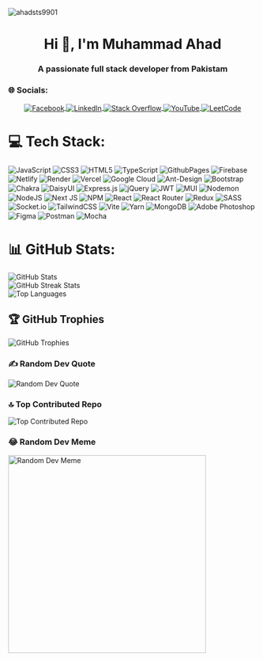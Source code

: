 <p align="left"> <img src="https://komarev.com/ghpvc/?username=ahadsts9901&label=Profile%20views&color=0e75b6&style=flat" alt="ahadsts9901" /> </p>

<h1 align="center">Hi 👋, I'm Muhammad Ahad</h1>
<h3 align="center">A passionate full stack developer from Pakistam</h3>

### 🌐 Socials:

  <div align="center">
    <a href="https://facebook.com/abdulahad.ansari.1481"> <img align="center" src="https://img.shields.io/badge/Facebook-%231877F2.svg?logo=Facebook&logoColor=white" alt="Facebook"> </a> <a href="https://linkedin.com/in/muhammad-ahad-3136b1236"> <img align="center" src="https://img.shields.io/badge/LinkedIn-%230077B5.svg?logo=linkedin&logoColor=white" alt="LinkedIn"> </a> <a href="https://stackoverflow.com/users/23125654/muhammad-ahad"> <img align="center" src="https://img.shields.io/badge/-Stackoverflow-FE7A16?logo=stack-overflow&logoColor=white" alt="Stack Overflow"> </a> <a href="https://youtube.com/@ahadsts"> <img align="center" src="https://img.shields.io/badge/YouTube-%23FF0000.svg?logo=YouTube&logoColor=white" alt="YouTube"> </a> 
<a href="https://leetcode.com/ahadsts990/"> <img align="center" src="https://img.shields.io/badge/LeetCode-%23323300.svg?logo=LeetCode&logoColor=white" alt="LeetCode"> </a> 
  </div>


# 💻 Tech Stack:
<img align="center" src="https://img.shields.io/badge/javascript-%23323330.svg?style=for-the-badge&logo=javascript&logoColor=%23F7DF1E" alt="JavaScript"> <img align="center" src="https://img.shields.io/badge/css3-%231572B6.svg?style=for-the-badge&logo=css3&logoColor=white" alt="CSS3"> <img align="center" src="https://img.shields.io/badge/html5-%23E34F26.svg?style=for-the-badge&logo=html5&logoColor=white" alt="HTML5"> <img align="center" src="https://img.shields.io/badge/typescript-%23007ACC.svg?style=for-the-badge&logo=typescript&logoColor=white" alt="TypeScript"> <img align="center" src="https://img.shields.io/badge/github%20pages-121013?style=for-the-badge&logo=github&logoColor=white" alt="GithubPages"> <img align="center" src="https://img.shields.io/badge/firebase-%23039BE5.svg?style=for-the-badge&logo=firebase" alt="Firebase"> <img align="center" src="https://img.shields.io/badge/netlify-%23000000.svg?style=for-the-badge&logo=netlify&logoColor=#00C7B7" alt="Netlify"> <img align="center" src="https://img.shields.io/badge/Render-%46E3B7.svg?style=for-the-badge&logo=render&logoColor=white" alt="Render"> <img align="center" src="https://img.shields.io/badge/vercel-%23000000.svg?style=for-the-badge&logo=vercel&logoColor=white" alt="Vercel"> <img align="center" src="https://img.shields.io/badge/GoogleCloud-%234285F4.svg?style=for-the-badge&logo=google-cloud&logoColor=white" alt="Google Cloud"> <img align="center" src="https://img.shields.io/badge/-AntDesign-%230170FE?style=for-the-badge&logo=ant-design&logoColor=white" alt="Ant-Design"> <img align="center" src="https://img.shields.io/badge/bootstrap-%238511FA.svg?style=for-the-badge&logo=bootstrap&logoColor=white" alt="Bootstrap"> <img align="center" src="https://img.shields.io/badge/chakra-%234ED1C5.svg?style=for-the-badge&logo=chakraui&logoColor=white" alt="Chakra"> <img align="center" src="https://img.shields.io/badge/daisyui-5A0EF8?style=for-the-badge&logo=daisyui&logoColor=white" alt="DaisyUI"> <img align="center" src="https://img.shields.io/badge/express.js-%23404d59.svg?style=for-the-badge&logo=express&logoColor=%2361DAFB" alt="Express.js"> <img align="center" src="https://img.shields.io/badge/jquery-%230769AD.svg?style=for-the-badge&logo=jquery&logoColor=white" alt="jQuery"> <img align="center" src="https://img.shields.io/badge/JWT-black?style=for-the-badge&logo=JSON%20web%20tokens" alt="JWT"> <img align="center" src="https://img.shields.io/badge/MUI-%230081CB.svg?style=for-the-badge&logo=mui&logoColor=white" alt="MUI"> <img align="center" src="https://img.shields.io/badge/NODEMON-%23323330.svg?style=for-the-badge&logo=nodemon&logoColor=%BBDEAD" alt="Nodemon"> <img align="center" src="https://img.shields.io/badge/node.js-6DA55F?style=for-the-badge&logo=node.js&logoColor=white" alt="NodeJS"> <img align="center" src="https://img.shields.io/badge/Next-black?style=for-the-badge&logo=next.js&logoColor=white" alt="Next JS"> <img align="center" src="https://img.shields.io/badge/NPM-%23CB3837.svg?style=for-the-badge&logo=npm&logoColor=white" alt="NPM"> <img align="center" src="https://img.shields.io/badge/react-%2320232a.svg?style=for-the-badge&logo=react&logoColor=%2361DAFB" alt="React"> <img align="center" src="https://img.shields.io/badge/React_Router-CA4245?style=for-the-badge&logo=react-router&logoColor=white" alt="React Router"> <img align="center" src="https://img.shields.io/badge/redux-%23593d88.svg?style=for-the-badge&logo=redux&logoColor=white" alt="Redux"> <img align="center" src="https://img.shields.io/badge/SASS-hotpink.svg?style=for-the-badge&logo=SASS&logoColor=white" alt="SASS"> <img align="center" src="https://img.shields.io/badge/Socket.io-black?style=for-the-badge&logo=socket.io&badgeColor=010101" alt="Socket.io"> <img align="center" src="https://img.shields.io/badge/tailwindcss-%2338B2AC.svg?style=for-the-badge&logo=tailwind-css&logoColor=white" alt="TailwindCSS"> <img align="center" src="https://img.shields.io/badge/vite-%23646CFF.svg?style=for-the-badge&logo=vite&logoColor=white" alt="Vite"> <img align="center" src="https://img.shields.io/badge/yarn-%232C8EBB.svg?style=for-the-badge&logo=yarn&logoColor=white" alt="Yarn"> <img align="center" src="https://img.shields.io/badge/MongoDB-%234ea94b.svg?style=for-the-badge&logo=mongodb&logoColor=white" alt="MongoDB"> <img align="center" src="https://img.shields.io/badge/adobe%20photoshop-%2331A8FF.svg?style=for-the-badge&logo=adobe%20photoshop&logoColor=white" alt="Adobe Photoshop"> <img align="center" src="https://img.shields.io/badge/figma-%23F24E1E.svg?style=for-the-badge&logo=figma&logoColor=white" alt="Figma"> <img align="center" src="https://img.shields.io/badge/Postman-FF6C37?style=for-the-badge&logo=postman&logoColor=white" alt="Postman"> <img align="center" src="https://img.shields.io/badge/Mocha-909055?style=for-the-badge&logo=mocha&logoColor=white" alt="Mocha">


# 📊 GitHub Stats:
<img align="center" src="https://github-readme-stats.vercel.app/api?username=ahadsts9901&theme=dark&hide_border=true&include_all_commits=true&count_private=true" alt="GitHub Stats"><br/>
<img align="center" src="https://github-readme-streak-stats.herokuapp.com/?user=ahadsts9901&theme=dark&hide_border=true" alt="GitHub Streak Stats"><br/>
<img align="center" src="https://github-readme-stats.vercel.app/api/top-langs/?username=ahadsts9901&theme=dark&hide_border=true&include_all_commits=true&count_private=true&layout=compact" alt="Top Languages">


## 🏆 GitHub Trophies
<img align="center" src="https://github-profile-trophy.vercel.app/?username=ahadsts9901&theme=radical&no-frame=true&no-bg=true&margin-w=4" alt="GitHub Trophies">

### ✍️ Random Dev Quote
<img align="center" src="https://quotes-github-readme.vercel.app/api?type=horizontal&theme=radical" alt="Random Dev Quote">

### 🔝 Top Contributed Repo
<img align="center" src="https://github-contributor-stats.vercel.app/api?username=ahadsts9901&limit=5&theme=radical&combine_all_yearly_contributions=true" alt="Top Contributed Repo">

### 😂 Random Dev Meme
<img align="center" src='https://randommeme-five.vercel.app/' alt="Random Dev Meme" style="height: 400px;"/>

<!-- Proudly created with GPRM ( https://gprm.itsvg.in ) -->
